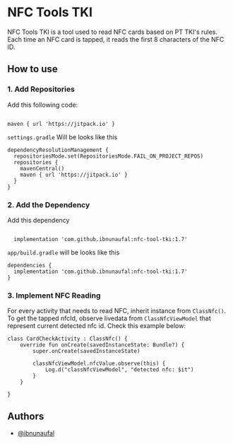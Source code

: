 
# NFC Tools TKI

NFC Tools TKI is a tool used to read NFC cards based on PT TKI's rules. Each time an NFC card is tapped, it reads the first 8 characters of the NFC ID.

## How to use


### 1. Add Repositories

Add this following code:

```

maven { url 'https://jitpack.io' }

```

`settings.gradle` Will be looks like this

```
dependencyResolutionManagement {
  repositoriesMode.set(RepositoriesMode.FAIL_ON_PROJECT_REPOS)
  repositories {
    mavenCentral()
    maven { url 'https://jitpack.io' }
  }
}

```


### 2. Add the Dependency

Add this dependency

```

  implementation 'com.github.ibnunaufal:nfc-tool-tki:1.7'

```
`app/build.gradle` will be looks like this

```
dependencies {
  implementation 'com.github.ibnunaufal:nfc-tool-tki:1.7'
}
```

### 3. Implement NFC Reading

For every activity that needs to read NFC, inherit instance from `ClassNfc()`. To get the tapped nfcId, observe livedata from `ClassNfcViewModel` that represent current detected nfc id. Check this example below:

```
class CardCheckActivity : ClassNfc() {
    override fun onCreate(savedInstanceState: Bundle?) {
        super.onCreate(savedInstanceState)
        
        classNfcViewModel.nfcValue.observe(this) {
            Log.d("classNfcViewModel", "detected nfc: $it")
        }
    }

}
```

## Authors

- [@ibnunaufal](https://www.github.com/ibnunaufal)
